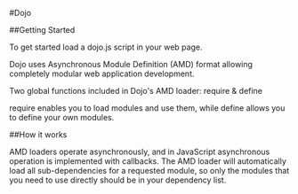 #Dojo

##Getting Started

To get started load a dojo.js script in your web page.

<script src="//ajax.googleapis.com/ajax/libs/dojo/1.10.4/dojo/dojo.js"
            data-dojo-config="async: true"></script>

Dojo uses Asynchronous Module Definition (AMD) format allowing completely modular web application development.

Two global functions included in Dojo's AMD loader: require & define

require enables you to load modules and use them, while define allows you to define your own modules.  

##How it works

AMD loaders operate asynchronously, and in JavaScript asynchronous operation is implemented with callbacks. The AMD loader will automatically load all sub-dependencies for a requested module, so only the modules that you need to use directly should be in your dependency list.
